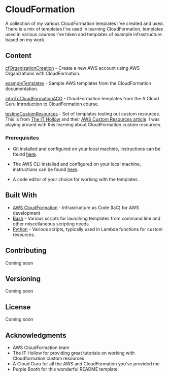 # CloudFormation

A collection of my various CloudFormation templates I've created and used. There is a mix of templates I've used in learning CloudFormation, templates used in various courses I've taken and templates of example infrastructure based on my work.

## Content

[cfOrganizationCreation](https://github.com/Homan13/cloudFormation/tree/master/cfOrganizationCreation) - Create a new AWS account using AWS Organizations with CloudFormation. 

[exampleTemplates](https://github.com/Homan13/cloudFormation/tree/master/exampleTemplates) - Sample AWS templates from the CloudFormation documentation.

[introToCloudFormationACG](https://github.com/Homan13/cloudFormation/tree/master/introToCloudFormationACG) - CloudFormation templates from the A Cloud Guru Introduction to CloudFormation course.

[testingCustomResources](https://github.com/Homan13/cloudFormation/tree/master/testingCustomResources) -  Set of templates testing out custom resources. This is from [The IT Hollow](https://theithollow.com/) and their [AWS Custom Resources article](https://theithollow.com/2018/09/04/aws-custom-resources/). I was playing around with this learning about CloudFormation custom resources.

### Prerequisites

- Git installed and configured on your local machine, instructions can be found [here](https://git-scm.com/book/en/v2/Getting-Started-Installing-Git).

- The AWS CLI installed and configured on your local machine, instructions can be found [here](https://docs.aws.amazon.com/cli/latest/userguide/install-cliv2.html).

- A code editor of your choice for working with the templates.

## Built With

* [AWS CloudFormation](https://docs.aws.amazon.com/AWSCloudFormation/latest/UserGuide/Welcome.html) - Infrastructure as Code (IaC) for AWS development 
* [Bash](https://maven.apache.org/) - Various scripts for launching templates from command line and other miscellaneous scripting needs.
* [Python](https://rometools.github.io/rome/) - Various scripts, typically used in Lambda functions for custom resources.

## Contributing

Coming soon

## Versioning

Coming soon

## License

Coming soon

## Acknowledgments

* AWS CloudFormation team
* The IT Hollow for providing great tutorials on working with Cloudformation custom resources
* A Cloud Guru for all the AWS and CloudFormation you've provided me
* Purple Booth for this wonderful README template
